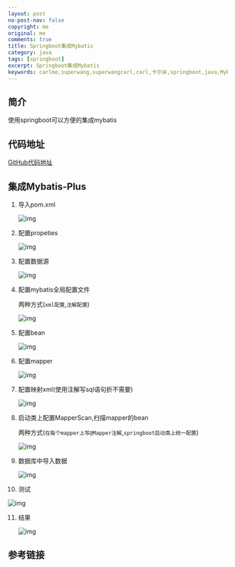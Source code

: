 ```yaml
---
layout: post
no-post-nav: false 
copyright: me
original: me
comments: true
title: Springboot集成Mybatis
category: java
tags: [springboot]
excerpt: Springboot集成Mybatis
keywords: carlme,superwang,superwangcarl,carl,卡尔米,springboot,java,Mybatisplus
---
```


## 简介

使用springboot可以方便的集成mybatis

## 代码地址

[GitHub代码地址](https://github.com/SuperWangCarl/spring-boot-examples/tree/master//data-mybatis)

## 集成Mybatis-Plus

1. 导入pom.xml

   ![img]({{site.cdn}}/assets/images/blog/2019/20190606163506.png)

2. 配置propeties

   ![img]({{site.cdn}}/assets/images/blog/2019/20190606163607.png)

3. 配置数据源

   ![img]({{site.cdn}}/assets/images/blog/2019/20190606163916.png)

4. 配置mybatis全局配置文件

   两种方式(`xml配置`,`注解配置`)

   ![img]({{site.cdn}}/assets/images/blog/2019/20190606164038.png)

5. 配置bean

   ![img]({{site.cdn}}/assets/images/blog/2019/20190606164109.png)

6. 配置mapper

   ![img]({{site.cdn}}/assets/images/blog/2019/20190606164206.png)

7. 配置映射xml(使用注解写sql语句折不需要)

   ![img]({{site.cdn}}/assets/images/blog/2019/20190606164235.png)

8. 启动类上配置MapperScan,扫描mapper的bean

   两种方式(`在每个mapper上写@Mapper注解`,`springboot启动类上统一配置`)

   ![img]({{site.cdn}}/assets/images/blog/2019/20190606163642.png)

9. 数据库中导入数据

   ![img]({{site.cdn}}/assets/images/blog/2019/20190606151718.png)

10. 测试

  ![img]({{site.cdn}}/assets/images/blog/2019/20190606164335.png)

11. 结果

    ![img]({{site.cdn}}/assets/images/blog/2019/20190606164410.png)


## 参考链接
